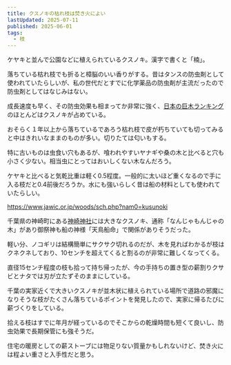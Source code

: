```yaml
---
title: クスノキの枯れ枝は焚き火によい
lastUpdated: 2025-07-11
published: 2025-06-01
tags:
  - 枝
---
```


ケヤキと並んで公園などに植えられているクスノキ。漢字で書くと「楠」。

落ちている枯れ枝でも折ると樟脳のいい香りがする。昔はタンスの防虫剤として使われていたらしいが、私の世代だとすでに化学薬品の防虫剤が主流だったので防虫剤としてはなじみはない。

成長速度も早く、その防虫効果も相まってか非常に強く、[日本の巨木ランキング](https://www.kyoboku.com/top50/)のほとんどはクスノキが占めている。

おそらく１年以上から落ちているであろう枯れ枝で皮が朽ちていても切ってみると中はきれいなままのものが多い。切りたては匂いもする。

特に古いものは虫食い穴もあるが、喰われやすいヤナギや桑の木と比べると穴も小さく少ない。相当虫にとってはおいしくない木なんだろう。

<YouTube id="-jckrB9mTjk" title="クスノキの枯れ枝で薪作り #焚き火 #無料薪" aspect="9:16" />

ケヤキと比べると気乾比重は軽く0.5程度。一般的に太いほど重くなるので手に入る枝だと0.4前後だろうか。水にも強いらしく昔は船の材料としても使われていたらしい。

https://www.jawic.or.jp/woods/sch.php?nam0=kusunoki


千葉県の神崎町にある[神崎神社](https://maruchiba.jp/spot/detail_10166.html)には大きなクスノキ、通称「なんじゃもんじゃの木」があり御祭神も船の神様「天鳥船命」で関係がありそうだった。

軽い分、ノコギリは結構簡単にサクサク切れるのだが、木を見ればわかるが枝はクネクネしており、10センチを超えてくると割るのが非常に難しくなってくる。

直径15センチ程度の枝も拾って持ち帰ったが、今の手持ちの置き型の薪割りクサビとナタでは刃が立たずそのままにしている。

千葉の実家近くで大きいクスノキが並木状に植えられている場所で道路の邪魔になりそうな枝がたくさん落ちているポイントを発見したので、実家に帰るたびに薪づくりをしている。

拾える枝はすでに年月が経っているのでそこからの乾燥時間も短くて良いし、防虫効果で長期保管にも強そうだ。

住宅の暖房としての薪ストーブには物足りない質量かもしれないけど、焚き火には程よい重さと入手性だと思う。
